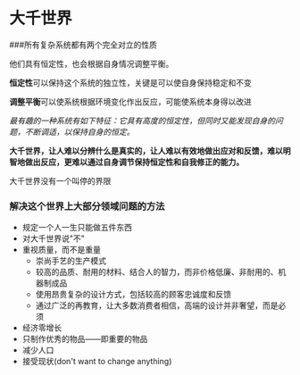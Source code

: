 # 大千世界

###所有复杂系统都有两个完全对立的性质

他们具有恒定性，也会根据自身情况调整平衡。

**恒定性**可以保持这个系统的独立性，关键是可以使自身保持稳定和不变

**调整平衡**可以使系统根据环境变化作出反应，可能使系统本身得以改进

*最有趣的一种系统有如下特征：它具有高度的恒定性，但同时又能发现自身的问题，不断调适，以保持自身的恒定。*

**大千世界，让人难以分辨什么是真实的，让人难以有效地做出应对和反馈，难以明智地做出反应，更难以通过自身调节保持恒定性和自我修正的能力。**

大千世界没有一个叫停的界限

### 解决这个世界上大部分领域问题的方法

- 规定一个人一生只能做五件东西
- 对大千世界说"不"
- 重视质量，而不是重量
  - 崇尚手艺的生产模式
  - 较高的品质、耐用的材料、结合人的智力，而非价格低廉、非耐用的、机器制成品
  - 使用昂贵复杂的设计方式，包括较高的顾客忠诚度和反馈
  - 通过广泛的再教育，让大多数消费者相信，高端的设计并非奢望，而是必须
- 经济零增长
- 只制作优秀的物品——即重要的物品
- 减少人口
- 接受现状(don't want to change anything)